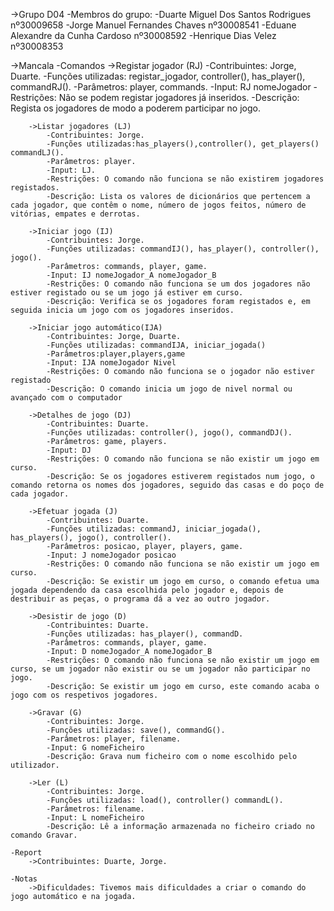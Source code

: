 ->Grupo D04
    -Membros do grupo:
        -Duarte Miguel Dos Santos Rodrigues nº30009658
        -Jorge Manuel Fernandes Chaves nº30008541
        -Eduane Alexandre da Cunha Cardoso nº30008592
        -Henrique Dias Velez nº30008353

->Mancala
    -Comandos
        ->Registar jogador (RJ)
            -Contribuintes: Jorge, Duarte.
            -Funções utilizadas: registar_jogador, controller(), has_player(), commandRJ().
            -Parâmetros: player, commands.
            -Input: RJ nomeJogador
            -Restrições: Não se podem registar jogadores já inseridos.
            -Descrição: Regista os jogadores de modo a poderem participar no jogo. 

        ->Listar jogadores (LJ)
            -Contribuintes: Jorge.
            -Funções utilizadas:has_players(),controller(), get_players() commandLJ().
            -Parâmetros: player.
            -Input: LJ.
            -Restrições: O comando não funciona se não existirem jogadores registados.
            -Descrição: Lista os valores de dicionários que pertencem a cada jogador, que contêm o nome, número de jogos feitos, número de vitórias, empates e derrotas.

        ->Iniciar jogo (IJ)
            -Contribuintes: Jorge.
            -Funções utilizadas: commandIJ(), has_player(), controller(), jogo().
            -Parâmetros: commands, player, game.
            -Input: IJ nomeJogador_A nomeJogador_B
            -Restrições: O comando não funciona se um dos jogadores não estiver registado ou se um jogo já estiver em curso.
            -Descrição: Verifica se os jogadores foram registados e, em seguida inicia um jogo com os jogadores inseridos.

        ->Iniciar jogo automático(IJA)
            -Contribuintes: Jorge, Duarte.
            -Funções utilizadas: commandIJA, iniciar_jogada()
            -Parâmetros:player,players,game
            -Input: IJA nomeJogador Nivel
            -Restrições: O comando não funciona se o jogador não estiver registado
            -Descrição: O comando inicia um jogo de nivel normal ou avançado com o computador

        ->Detalhes de jogo (DJ)
            -Contribuintes: Duarte.
            -Funções utilizadas: controller(), jogo(), commandDJ().
            -Parâmetros: game, players.
            -Input: DJ
            -Restrições: O comando não funciona se não existir um jogo em curso.
            -Descrição: Se os jogadores estiverem registados num jogo, o comando retorna os nomes dos jogadores, seguido das casas e do poço de cada jogador.

        ->Efetuar jogada (J)
            -Contribuintes: Duarte.
            -Funções utilizadas: commandJ, iniciar_jogada(), has_players(), jogo(), controller().
            -Parâmetros: posicao, player, players, game.
            -Input: J nomeJogador posicao
            -Restrições: O comando não funciona se não existir um jogo em curso.
            -Descrição: Se existir um jogo em curso, o comando efetua uma jogada dependendo da casa escolhida pelo jogador e, depois de destribuir as peças, o programa dá a vez ao outro jogador.

        ->Desistir de jogo (D)
            -Contribuintes: Duarte.
            -Funções utilizadas: has_player(), commandD.
            -Parâmetros: commands, player, game.
            -Input: D nomeJogador_A nomeJogador_B
            -Restrições: O comando não funciona se não existir um jogo em curso, se um jogador não existir ou se um jogador não participar no jogo.
            -Descrição: Se existir um jogo em curso, este comando acaba o jogo com os respetivos jogadores.

        ->Gravar (G)
            -Contribuintes: Jorge.
            -Funções utilizadas: save(), commandG().
            -Parâmetros: player, filename.
            -Input: G nomeFicheiro
            -Descrição: Grava num ficheiro com o nome escolhido pelo utilizador.
            
        ->Ler (L)
            -Contribuintes: Jorge.
            -Funções utilizadas: load(), controller() commandL().
            -Parâmetros: filename.
            -Input: L nomeFicheiro
            -Descrição: Lê a informação armazenada no ficheiro criado no comando Gravar.
            
    -Report
        ->Contribuintes: Duarte, Jorge.

    -Notas
        ->Dificuldades: Tivemos mais dificuldades a criar o comando do jogo automático e na jogada.